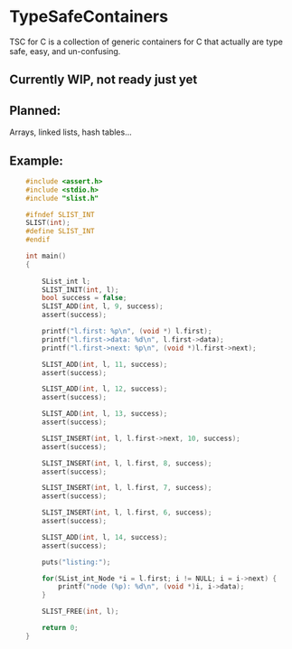 # TypeSafeContainers
TSC for C is a collection of generic containers for C that actually are type safe, easy, and un-confusing.

## Currently WIP, not ready just yet

## Planned:
Arrays, linked lists, hash tables...

## Example:
```c
	#include <assert.h>
	#include <stdio.h>
	#include "slist.h"

	#ifndef SLIST_INT
	SLIST(int);
	#define SLIST_INT
	#endif

	int main()
	{
	
        SList_int l;
        SLIST_INIT(int, l);
        bool success = false;
        SLIST_ADD(int, l, 9, success);
        assert(success);

        printf("l.first: %p\n", (void *) l.first);
        printf("l.first->data: %d\n", l.first->data);
        printf("l.first->next: %p\n", (void *)l.first->next);

        SLIST_ADD(int, l, 11, success);
        assert(success);

        SLIST_ADD(int, l, 12, success);
        assert(success);

        SLIST_ADD(int, l, 13, success);
        assert(success);

        SLIST_INSERT(int, l, l.first->next, 10, success);
        assert(success);

        SLIST_INSERT(int, l, l.first, 8, success);
        assert(success);

        SLIST_INSERT(int, l, l.first, 7, success);
        assert(success);

        SLIST_INSERT(int, l, l.first, 6, success);
        assert(success);

        SLIST_ADD(int, l, 14, success);
        assert(success);

        puts("listing:");

        for(SList_int_Node *i = l.first; i != NULL; i = i->next) {
            printf("node (%p): %d\n", (void *)i, i->data);
        }

        SLIST_FREE(int, l);

	    return 0;
	}
```	
